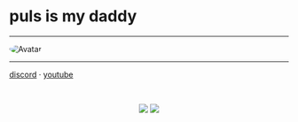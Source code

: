 # puls is my daddy
-----
<img src="https://cdn.discordapp.com/attachments/786275778210955324/787204677678399488/image0.gif" alt="Avatar" style="border-radius: 75%;">

-----
  <a href="https://discord.bio/p/8203">discord</a> 
·
<a href="https://www.youtube.com/channel/UCz6rQbYu6HIw6bq9U9bMZlg">youtube</a>

<br>
<p align = "center">
  <img src = "https://github-readme-stats.vercel.app/api?username=6uv&show_icons=true&theme=tokyonight&line_height=27">
  <img src = "https://github-readme-stats.vercel.app/api/top-langs/?username=6uv&hide=css,java,html&theme=tokyonight">
</p>
</details>
